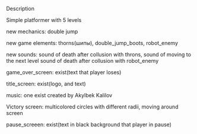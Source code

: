 Description 

Simple platformer with 5 levels

new mechanics:
double jump

new game elements:
thorns(шипы), double_jump_boots, robot_enemy

new sounds:
sound of death after collusion with throns,
sound of moving to the next level
sound of death after collusion with robot_enemy

game_over_screen:
exist(text that player loses)

title_screen:
exist(logo, and text)

music:
one exist
created by Akylbek Kalilov

Victory screen:
multicolored circles with different radii, moving around screen

pause_screeen:
exist(text in black background that player in pause)

